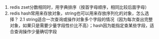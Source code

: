 1. redis zset分数相同时，用字典排序（按首字母顺序，相同比较后面字母）
2. redis hash常用来存放对象，string也可以用来存放序列化的对象，怎么选择？
2.1 string适合一次查询或操作对象多个字段的情况（因为每次查出完整对象，如果只是需要少量字段性价比不高）；hash因为能指定查某些字段，适合查询操作少量确切字段
 